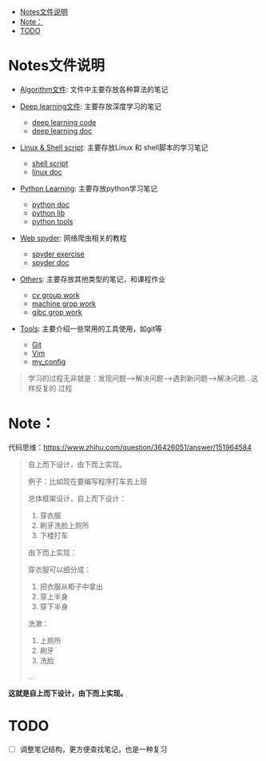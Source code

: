 <!--ts-->
* [Notes文件说明](#notes文件说明)
* [Note：](#note)
* [TODO](#todo)

<!-- Added by: mikizhu, at: 2021年 6月 3日 星期四 18时31分15秒 CST -->

<!--te-->
# Notes文件说明

- [Algorithm文件](./Algorithm): 文件中主要存放各种算法的笔记

- [Deep learning文件](./Deep_learning): 主要存放深度学习的笔记
  - [deep learning code](./Deep_learning/code) 
  - [deep learning doc](./Deep_learning/doc) 

- [Linux & Shell script](./Linux&Shell_script): 主要存放Linux 和 shell脚本的学习笔记
  - [shell script](./Linux&Shell_script/shell_script) 
  - [linux doc](./Linux&Shell_script/linux_doc) 

- [Python Learning](./Python_learning): 主要存放python学习笔记
  - [python doc](./Python_learning/doc) 
  - [python lib](./Python_learning/Pandas&Sklearn&Matplotlib)
  - [python tools](./Python_learning/tools) 

- [Web spyder](./Web_spyder): 网络爬虫相关的教程
  - [spyder exercise](./Web_spyder/spyder_exercise) 
  - [spyder doc](./Web_spyder/spyder_doc) 

- [Others](./Others): 主要存放其他类型的笔记，和课程作业
  - [cv group work](./Others/cv_groupwork) 
  - [machine grop work](./Others/machine_learning_work)
  - [gjbc grop work](./Others/gjbc) 

- [Tools](./Tools): 主要介绍一些常用的工具使用，如git等
  - [Git](./Tools/Git) 
  - [Vim](./Tools/Vim) 
  - [my_config](./Tools/my_config) 

> 学习的过程无非就是：发现问题-->解决问题-->遇到新问题-->解决问题...这样反复的
> 过程

# Note：

代码思维：https://www.zhihu.com/question/36426051/answer/151964584

> 自上而下设计，由下而上实现。
>
> 例子：比如现在要编写程序打车去上班
>
> 总体框架设计，自上而下设计：
>
> 1. 穿衣服
> 2. 刷牙洗脸上厕所
> 3. 下楼打车
>
> 由下而上实现：
>
> 穿衣服可以细分成：
>
> 1. 把衣服从柜子中拿出
> 2. 穿上半身
> 3. 穿下半身
>
> 洗漱：
>
> 1. 上厕所
> 2. 刷牙
> 3. 洗脸
>
> ...

**这就是自上而下设计，由下而上实现。**

# TODO

- [ ] 调整笔记结构，更方便查找笔记，也是一种复习

